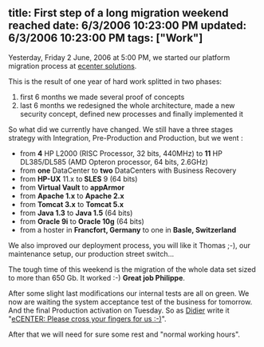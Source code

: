 title: First step of a long migration weekend reached
date: 6/3/2006 10:23:00 PM
updated: 6/3/2006 10:23:00 PM
tags: ["Work"]
---
Yesterday, Friday 2 June, 2006 at 5:00 PM, we started our platform migration process at [ecenter solutions](http://www.ecenter-solutions.com/). 

This is the result of one year of hard work splitted in two phases:

<ol>
<li>first 6 months we made several proof of concepts</li>
<li>last 6 months we redesigned the whole architecture, made a new security concept, defined new processes and finally implemented it</li></ol>


So what did we currently have changed. We still have a three stages strategy with Integration, Pre-Production and Production, but we went :

<ul>
<li>from <strong>4</strong> HP L2000 (RISC Processor, 32 bits, 440MHz) to <strong>11</strong> HP DL385/DL585 (AMD Opteron processor, 64 bits, 2.6GHz)</li>
<li>from <strong>one</strong> DataCenter to <strong>two</strong> DataCenters with Business Recovery</li>
<li>from <strong>HP-UX</strong> 11.x to<strong> SLES</strong> 9 (64 bits)</li>
<li>from <strong>Virtual Vault</strong> to <strong>appArmor</strong></li>
<li>from <strong>Apache 1.x</strong> to <strong>Apache 2.x</strong></li>
<li>from <strong>Tomcat 3.x</strong> to <strong>Tomcat 5.x</strong></li>
<li>from <strong>Java 1.3</strong> to <strong>Java 1.5</strong> (64 bits)</li>
<li>from <strong>Oracle 9i</strong> to <strong>Oracle 10g</strong> (64 bits)</li>
<li>from a hoster in <strong>Francfort, Germany</strong> to one in <strong>Basle, Switzerland</strong></li></ul>


We also improved our deployment process, you will like it Thomas ;-), our maintenance setup, our production street switch...

The tough time of this weekend is the migration of the whole data set sized to more than 650 Gb. It worked :-) <strong>Great job Philippe</strong>.

After some slight last modifications our internal tests are all on green. We now are waiting the system acceptance test of the business for tomorrow. And the final Production activation on Tuesday. So as [Didier](http://www.didierbeck.com/) write it "[eCENTER: Please cross your fingers for us :-)](http://www.didierbeck.com/2006/06/ecenter-please-cross-your-fingers-for.php)".

After that we will need for sure some rest and "normal working hours".
